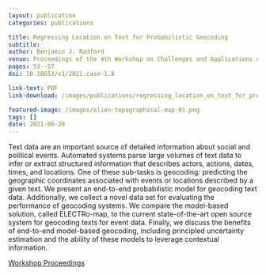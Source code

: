 ```yaml
---
layout: publication
categories: publications

title: Regressing Location on Text for Probabilistic Geocoding
subtitle: 
author: Benjamin J. Radford
venue: Proceedings of the 4th Workshop on Challenges and Applications of Automated Extraction of Socio-political Events from Text (CASE 2021)
pages: 53--57
doi: 10.18653/v1/2021.case-1.8

link-text: PDF
link-download: /images/publications/regressing_location_on_text_for_probabilistic_geocoding.pdf

featured-image: /images/alien-topographical-map-01.png
tags: []
date: 2021-06-20
---
```


Text data are an important source of detailed information about social and political events. Automated systems parse large volumes of text data to infer or extract structured information that describes actors, actions, dates, times, and locations. One of these sub-tasks is geocoding: predicting the geographic coordinates associated with events or locations described by a given text. We present an end-to-end probabilistic model for geocoding text data. Additionally, we collect a novel data set for evaluating the performance of geocoding systems. We compare the model-based solution, called ELECTRo-map, to the current state-of-the-art open source system for geocoding texts for event data. Finally, we discuss the benefits of end-to-end model-based geocoding, including principled uncertainty estimation and the ability of these models to leverage contextual information. 

[Workshop Proceedings](https://aclanthology.org/events/acl-2021/#2021-case-1)